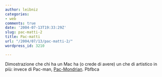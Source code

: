```yaml
---
author: leibniz
categories:
- web
comments: true
date: '2004-07-13T19:33:29Z'
slug: pac-matti-2
title: Pac-matti
url: "/2004/07/13/pac-matti-2/"
wordpress_id: 3210

---
```

Dimostrazione che chi ha un Mac ha (o crede di avere) un che di artistico in più: invece di Pac-man, [Pac-Mondrian](http://pbfbca.prizebudgetforboys.com/rhizome_commission/).
Pbfbca
